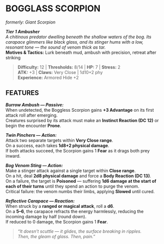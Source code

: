# BOGGLASS SCORPION  
*formerly: Giant Scorpion*

***Tier 1 Ambusher***  
*A chitinous predator dwelling beneath the shallow waters of the bog. Its carapace glimmers like black glass, and its stinger hums with a low, resonant tone — the sound of venom thick as tar.*  
**Motives & Tactics:** Lurk beneath mud, ambush with precision, retreat after striking

> **Difficulty:** 12 | **Thresholds:** 8/14 | **HP:** 7 | **Stress:** 2  
> **ATK:** +3 | **Claws:** Very Close | 1d10+2 phy  
> **Experience:** Armored Hide +2

## FEATURES

***Burrow Ambush — Passive:***  
When undetected, the Boggless Scorpion gains **+3 Advantage** on its first attack roll after emerging.  
Creatures surprised by its attack must make an **Instinct Reaction (DC 12)** or begin the encounter **Prone**.

***Twin Pinchers — Action:***  
Attack two separate targets within **Very Close range**.  
On a success, each takes **1d8+2 physical damage**.  
If both attacks succeed, the Scorpion gains 1 **Fear** as it drags both prey inward.

***Bog Venom Sting — Action:***  
Make a stinger attack against a single target within **Close range**.  
On a hit, deal **2d8 physical damage** and force a **Body Reaction (DC 13)**.  
On a failure, the target is **Poisoned** — suffering **1d6 damage at the start of each of their turns** until they spend an action to purge the venom.  
Critical failure: the venom numbs their limbs, applying **Slowed** until cured.

***Reflective Carapace — Reaction:***  
When struck by a **ranged or magical attack**, roll a **d6**.  
On a **5–6**, the carapace refracts the energy harmlessly, reducing the incoming damage by half (round down).  
If reduced to 0 damage, the Scorpion gains 1 **Fear**.

> *“It doesn’t scuttle — it glides, the surface breaking in ripples.  
> Then, the gleam of glass. Then, pain.”*
